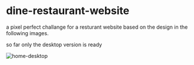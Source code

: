 # dine-restaurant-website

a pixel perfect challange for a resturant website based on the design in the following images.

so far only the desktop version is ready

![home-desktop](https://res.cloudinary.com/dcnijwmki/image/upload/v1617040020/dine/desktop-home_mxlkbw.jpg)
